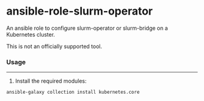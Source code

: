 # ansible-role-slurm-operator

An ansible role to configure slurm-operator or slurm-bridge on a Kubernetes cluster. 

This is not an officially supported tool.

### Usage
---
1. Install the required modules:
```bash
ansible-galaxy collection install kubernetes.core
```
